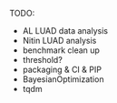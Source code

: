 TODO:

- AL LUAD data analysis
- Nitin LUAD analysis
- benchmark clean up
- threshold?
- packaging & CI & PIP
- BayesianOptimization
- tqdm
